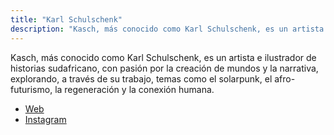 ```yaml
---
title: "Karl Schulschenk"
description: "Kasch, más conocido como Karl Schulschenk, es un artista e ilustrador de historias sudafricano, con pasión por la creación de mundos y la narrativa, explorando, a través de su trabajo, temas como el solarpunk, el afro-futurismo, la regeneración y la conexión humana."
---
```


Kasch, más conocido como Karl Schulschenk, es un artista e ilustrador de historias sudafricano, con pasión por la creación de mundos y la narrativa, explorando, a través de su trabajo, temas como el solarpunk, el afro-futurismo, la regeneración y la conexión humana.

- [Web](https://www.karlschulschenk.com/)
- [Instagram](https://www.instagram.com/karlschulschenk)
